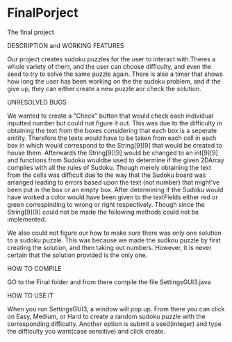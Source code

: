 # FinalPorject
The final project

DESCRIPTION and WORKING FEATURES

Our project creates sudoku puzzles for the user to interact with.Theres a whole variety of them, and the user can choose difficulty, and even the seed to try to solve the same puzzle again. There is also a timer that shows how long the user has been working on the the sudoku problem, and if the give up, they can either create a new puzzle aor check the solution. 

UNRESOLVED BUGS

We wanted to create a "Check" button that would check each individual inputted number but could not figure it out. This was due to the difficulty in obtaining the text from the boxes considering that each box is a seperate enitity. Therefore the texts would have to be taken from each cell in each box in which would correspond to the String[9][9] that would be created to house them. Afterwards the String[9][9] would be changed to an int[9][9] and functions from Sudoku wouldbe used to determine if the given 2DArray complies with all the rules of Sudoku. Though merely obtaining the text from the cells was difficult due to the way that the Sudoku board was arranged leading to errors based upon the text (not number) that might've been put in the box or an empty box. After determining if the Sudoku would have worked a color would have been given to the textFields either red or green correspinding to wrong or right respectively. Though since the String[9][9] could not be made the following methods could not be implemented. 

We also could not figure our how to make sure there was only one solution to a sudoku puzzle. This was because we made the sudkou puzzle by first creating the solution, and then taking out numbers. However, it is never certain that the solution provided is the only one. 

HOW TO COMPILE

GO to the Final folder and from there compile the file SettingsGUI3.java

HOW TO USE IT

When you run SettingsGUI3, a window will pop up. From there you can click on Easy, Medium, or Hard to create a random sudoku puzzle with the corresponding difficulty. Another option is submit a seed(integer) and type the difficulty you want(case sensitive) and click create.

